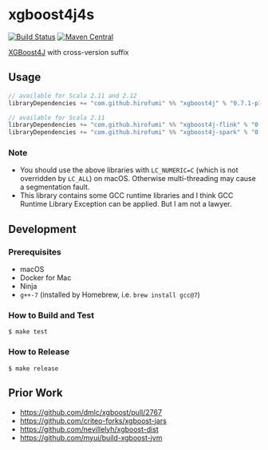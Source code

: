 # xgboost4j4s

[![Build Status](https://travis-ci.org/hirofumi/xgboost4j4s.svg?branch=master)](https://travis-ci.org/hirofumi/xgboost4j4s)
[![Maven Central](https://maven-badges.herokuapp.com/maven-central/com.github.hirofumi/xgboost4j_2.11/badge.svg)](http://search.maven.org/#search%7Cga%7C1%7Cg%3A%22com.github.hirofumi%22%20xgboost4j)

[XGBoost4J](https://xgboost.readthedocs.io/en/latest/jvm/index.html) with cross-version suffix

## Usage

```sbt
// available for Scala 2.11 and 2.12
libraryDependencies += "com.github.hirofumi" %% "xgboost4j" % "0.7.1-p1"

// available for Scala 2.11
libraryDependencies += "com.github.hirofumi" %% "xgboost4j-flink" % "0.7.1-p1"
libraryDependencies += "com.github.hirofumi" %% "xgboost4j-spark" % "0.7.1-p1"
```

### Note

* You should use the above libraries with `LC_NUMERIC=C` (which is not overridden by `LC_ALL`) on macOS.
  Otherwise multi-threading may cause a segmentation fault.
* This library contains some GCC runtime libraries and I think GCC Runtime Library Exception can be applied.
  But I am not a lawyer.

## Development

### Prerequisites

* macOS
* Docker for Mac
* Ninja
* `g++-7` (installed by Homebrew, i.e. `brew install gcc@7`)

### How to Build and Test

```
$ make test
```

### How to Release

```
$ make release
```

## Prior Work

* https://github.com/dmlc/xgboost/pull/2767
* https://github.com/criteo-forks/xgboost-jars
* https://github.com/nevillelyh/xgboost-dist
* https://github.com/myui/build-xgboost-jvm
